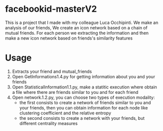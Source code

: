 # facebookid-masterV2

This is a project that I made with my colleague Luca Occhipinti. We make an analysis of our friends, We create an icon network based on a chain of mutual friends. For each person we extracting the information and then make a new icon network based on friends's similarity features

# Usage

1.  Extracts your friend and mutual_friends 
2.  Open GetInformations1.4.py for getting information about you and your friends
3.  Open StatisticalInformation1.1.py, make a statitic execution where obtain a file where there are friends similar to you and for each friend
4.  Open network.1.2.py, you can choose two types of execution modality:
       *  the first consists to create a network of friends similar to you and your friends, then you can obtain information for each node like clustering coefficient and the relative entropy
       *  the second consists to create a network with your friends, but different centrality measures 


